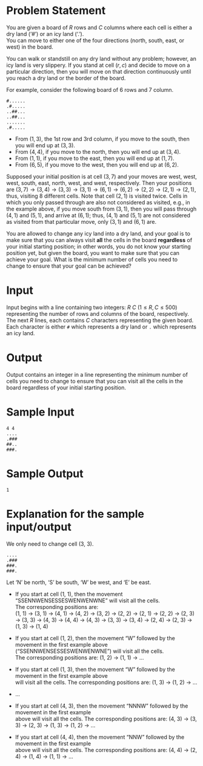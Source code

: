# Problem Statement

You are given a board of $R$ rows and $C$ columns where each cell is either a dry land (‘#’) or an icy land (‘.’).  
You can move to either one of the four directions (north, south, east, or west) in the board.

You can walk or standstill on any dry land without any problem; however, an icy land is very slippery. If you stand at cell $(r, c)$ and decide to move on a particular direction, then you will move on that direction continuously until you reach a dry land or the border of the board.

For example, consider the following board of 6 rows and 7 column.
```
#......
.#.....
..##...
..##...
.......
.#.....
```

- From $(1, 3)$, the 1st row and 3rd column, if you move to the south, then you will end up at $(3, 3)$.
- From $(4, 4)$, if you move to the north, then you will end up at $(3, 4)$.
- From $(1, 1)$, if you move to the east, then you will end up at $(1, 7)$.
- From $(6, 5)$, if you move to the west, then you will end up at $(6, 2)$.

Supposed your initial position is at cell $(3, 7)$ and your moves are west, west, west, south, east, north, west, and west, respectively. Then your positions are 
$(3, 7) \rightarrow (3, 4) \rightarrow (3, 3) \rightarrow (3, 1) \rightarrow (6, 1) \rightarrow (6, 2) \rightarrow (2, 2) \rightarrow (2, 1) \rightarrow (2, 1)$, thus, visiting 8 different cells. Note that cell $(2, 1)$ is visited twice. Cells in which you only passed through are also not considered as visited, e.g., in the example above, if you move south from $(3, 1)$, then you will pass through $(4, 1)$ and $(5, 1)$, and arrive at $(6, 1)$; thus, $(4, 1)$ and $(5, 1)$ are not considered as visited from that particular move, only $(3, 1)$ and $(6, 1)$ are.

You are allowed to change any icy land into a dry land, and your goal is to make sure that you can always visit **all** the cells in the board **regardless** of your initial starting position; in other words, you do not know your starting position yet, but given the board, you want to make sure that you can achieve your goal. What is the minimum number of cells you need to change to ensure that your goal can be achieved?

# Input

Input begins with a line containing two integers: $R\ C$ ($1 \le R, C \le 500$) representing the number of rows and columns of the board, respectively. The next $R$ lines, each contains $C$ characters representing the given board. Each character is either `#` which represents a dry land or `.` which represents an icy land.

# Output

Output contains an integer in a line representing the minimum number of cells you need to change to ensure that you can visit all the cells in the board regardless of your initial starting position.

# Sample Input
```
4 4
....
.###
##..
###.
```
# Sample Output
```
1
```
# Explanation for the sample input/output

We only need to change cell (3, 3).
```
....
.###
###.
###.
```
Let ‘N’ be north, ‘S’ be south, ‘W’ be west, and ‘E’ be east.

- If you start at cell (1, 1), then the movement “SSENNWENSESSESWENWENWNE” will visit all the cells.  
  The corresponding positions are:  
  (1, 1) → (3, 1) → (4, 1) → (4, 2) → (3, 2) → (2, 2) → (2, 1) → (2, 2) → (2, 3) → (3, 3) → (4, 3) → (4, 4) → (4, 3) → (3, 3) → (3, 4) → (2, 4) → (2, 3) → (1, 3) → (1, 4)

- If you start at cell (1, 2), then the movement “W” followed by the movement in the first example above  
  (“SSENNWENSESSESWENWENWNE”) will visit all the cells.  
  The corresponding positions are: (1, 2) → (1, 1) → ...

- If you start at cell (1, 3), then the movement “W” followed by the movement in the first example above  
  will visit all the cells. The corresponding positions are: (1, 3) → (1, 2) → ...

- ...

- If you start at cell (4, 3), then the movement “NNNW” followed by the movement in the first example  
  above will visit all the cells. The corresponding positions are: (4, 3) → (3, 3) → (2, 3) → (1, 3) → (1, 2) → ...

- If you start at cell (4, 4), then the movement “NNW” followed by the movement in the first example  
  above will visit all the cells. The corresponding positions are: (4, 4) → (2, 4) → (1, 4) → (1, 1) → ...
